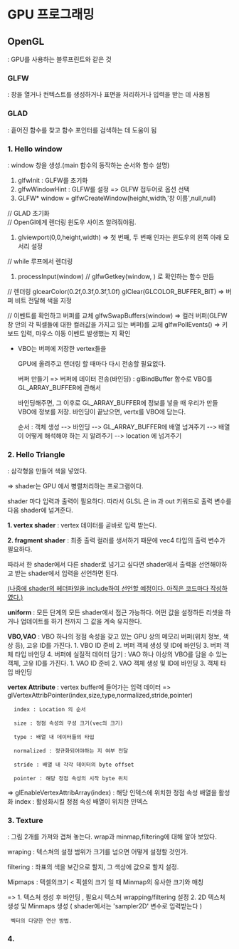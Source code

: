 # GPU 프로그래밍

## OpenGL
: GPU를 사용하는 블루프린트와 같은 것

### GLFW
: 창을 열거나 컨텍스트를 생성하거나 표면을 처리하거나 입력을 받는 데 사용됨

### GLAD
: 흩어진 함수를 찾고 함수 포인터를 검색하는 데 도움이 됨

### 1. Hello window

: window 창을 생성.(main 함수의 동작하는 순서와 함수 설명)

  1. glfwInit : GLFW를 초기화
  2. glfwWindowHint : GLFW를 설정 => GLFW 접두어로 옵션 선택
  3. GLFW* window = glfwCreateWindow(height,width,'창 이름',null,null)

  // GLAD 초기화<br>
  // OpenGl에게 렌더링 윈도우 사이즈 알려줘야됨.
  1. glviewport(0,0,height,width) => 첫 번째, 두 번째 인자는 윈도우의 왼쪽 아래 모서리 설정



  // while 루프에서 렌더링
  1. processInput(window) // glfwGetkey(window,   ) 로 확인하는 함수 만듬

  // 렌더링
  glcearColor(0.2f,0.3f,0.3f,1.0f)
  glClear(GLCOLOR_BUFFER_BIT) => 버퍼 비트 전달해 색을 지정

  // 이벤트를 확인하고 버퍼를 교체
  glfwSwapBuffers(window) => 컬러 버퍼(GLFW 창 안의 각 픽셀들에 대한 컬러값을 가지고 있는 버퍼)를 교체
  glfwPollEvents() => 키보드 입력, 마우스 이동 이벤트 발생했는 지 확인

 * VBO는 버퍼에 저장한 vertex들을

   GPU에 올려주고 랜더링 할 때마다 다시 전송할 필요없다.
   
   버퍼 만들기 => 버퍼에 데이터 전송(바인딩) : glBindBuffer 함수로 VBO를 GL_ARRAY_BUFFER에 관해서
   
   바인딩해주면, 그 이후로 GL_ARRAY_BUFFER에 정보를 넣을 때 우리가 만들 VBO에 정보를 저장. 바인딩이 끝났으면, vertx를 VBO에 담는다.
   
   순서 : 객체 생성 --> 바인딩 --> GL_ARRAY_BUFFER에 배열 넘겨주기 --> 배열이 어떻게 해석해야 하는 지 알려주기 --> location 에 넘겨주기


### 2. Hello Triangle
: 삼각형을 만들어 색을 넣었다.

=> shader는 GPU 에서 병렬처리하는 프로그램이다.

  shader 마다 입력과 출력이 필요하다. 따라서 GLSL 은 in 과 out 키워드로 출력 변수를 다음 shader에 넘겨준다.
   
  **1. vertex shader**
  : vertex 데이터를 곧바로 입력 받는다.
  
  **2. fragment shader**
  : 최종 출력 컬러를 생서하기 때문에 vec4 타입의 출력 변수가 필요하다.

  따라서 한 shader에서 다른 shader로 넘기고 싶다면 shader에서 출력을 선언해야하고 받는 shader에서 입력을 선언하면 된다.
  
  <u>(나중에 shader의 헤더파일을 include하여 선언할 예정이다. 아직은 코드마다 작성하였다.)</U>

  **uniform**
  : 모든 단계의 모든 shader에서 접근 가능하다. 어떤 값을 설정하든 리셋을 하거나 업데이트를 하기 전까지 그 값을 계속 유지한다.
  
  **VBO,VAO**
  : VBO 하나의 정점 속성을 갖고 있는 GPU 상의 메모리 버퍼(위치 정보, 색상 등), 고유 ID를 가진다.
    1. VBO ID 준비
    2. 버퍼 객체 생성 및 ID에 바인딩
    3. 버퍼 객체 타입 바인딩
    4. 버퍼에 실질적 데이터 담기
  : VAO 하나 이상의 VBO를 담을 수 있는 객체, 고유 ID를 가진다.
    1. VAO ID 준비
    2. VAO 객체 생성 및 ID에 바인딩
    3. 객체 타입 바인딩
    
  **vertex Attribute**
  : vertex buffer에 들어가는 입력 데이터
  => glVertexAttribPointer(index,size,type,normalized,stride,pointer)
  
      index : Location 의 순서
      
      size : 정점 속성의 구성 크기(vec의 크기)
      
      type : 배열 내 데이터들의 타입
      
      normalized : 정규화되어야하는 지 여부 전달
      
      stride : 배열 내 각각 데이터의 byte offset
      
      pointer : 해당 정점 속성의 시작 byte 위치
      
  => glEnableVertexAttribArray(index) : 해당 인덱스에 위치한 정점 속성 배열을 활성화
      index : 활성화시킬 정점 속성 배열이 위치한 인덱스

  ### 3. Texture
  : 그림 2개를 가져와 겹쳐 놓는다. wrap과 minmap,filtering에 대해 알아 보았다.
  
  wraping : 텍스쳐의 설정 범위가 크기를 넘으면 어떻게 설정할 것인가. 
  
  filtering : 좌표의 색을 보간으로 할지, 그 색상에 값으로 할지 설정.

  Mipmaps : 텍셀의크기 < 픽셀의 크기 일 때 Minmap의 유사한 크기와 매칭

  => 1. 텍스처 생성 후 바인딩 , 필요시 텍스처 wrapping/filtering 설정
     2. 2D 텍스처 생성 및 Minmaps 생성
     ( shader에서는 'sampler2D' 변수로 입력받는다 )
     
     벡터의 다양한 연산 방법.

  ### 4. 
